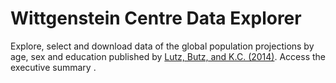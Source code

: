 Wittgenstein Centre Data Explorer
=================================

Explore, select and download data of the global population projections by age, sex and education published by <a href="http://ukcatalogue.oup.com/product/9780198703167.do" target="_blank">Lutz, Butz, and K.C. (2014)</a>. Access the executive summary <a href="http://www.iiasa.ac.at/publication/more_XO-14-031.php" target="_blank"><i class="fa fa-external-link"></i></a>.
